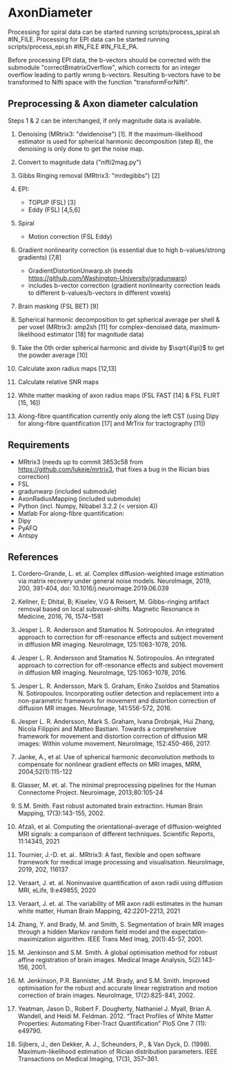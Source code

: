 # AxonDiameter

Processing for spiral data can be started running scripts/process_spiral.sh #IN_FILE.
Processing for EPI data can be started running scripts/process_epi.sh #IN_FILE #IN_FILE_PA.

Before processing EPI data, the b-vectors should be corrected with the submodule "correctBmatrixOverflow", which corrects for an integer overflow leading to partly wrong b-vectors. Resulting b-vectors have to be transformed to Nifti space with the function "transformForNifti".

## Preprocessing & Axon diameter calculation

Steps 1 & 2 can be interchanged, if only magnitude data is available.

1. Denoising (MRtrix3: "dwidenoise") [1]. If the maximum-likelihood estimator is used for spherical harmonic decomposition (step 8), the denoising is only done to get the noise map.

2. Convert to magnitude data ("nifti2mag.py")
     
3. Gibbs Ringing removal (MRtrix3: "mrdegibbs") [2]

4. EPI:
   - TOPUP (FSL) [3]
   - Eddy (FSL) [4,5,6]

5. Spiral
   - Motion correction (FSL Eddy)

6. Gradient nonlinearity correction (is essential due to high b-values/strong gradients) [7,8]
   - GradientDistortionUnwarp.sh (needs https://github.com/Washington-University/gradunwarp)
   - includes b-vector correction (gradient nonlinearity correction leads to different b-values/b-vectors in different voxels)

7. Brain masking (FSL BET) [9]

8. Spherical harmonic decomposition to get spherical average per shell & per voxel (MRtrix3: amp2sh [11] for complex-denoised data, maximum-likelihood estimator [18] for magnitude data) 
	
9. Take the 0th order spherical harmonic and divide by $\sqrt{4\pi}$ to get the powder average [10]

10. Calculate axon radius maps [12,13]
    
11. Calculate relative SNR maps
       
12. White matter masking of axon radius maps (FSL FAST [14] & FSL FLIRT [15, 16]) 

13. Along-fibre quantification currently only along the left CST (using Dipy for along-fibre quantification [17] and MrTrix for tractography [11])

## Requirements

- MRtrix3 (needs up to commit 3853c58 from https://github.com/lukeje/mrtrix3, that fixes a bug in the Rician bias correction)
- FSL
- gradunwarp (included submodule)
- AxonRadiusMapping (included submodule)
- Python (incl. Numpy, Nibabel 3.2.2 (< version 4))
- Matlab
For along-fibre quantification:
- Dipy
- PyAFQ
- Antspy

## References

1. Cordero-Grande, L. et. al. Complex diffusion-weighted image estimation via matrix recovery under general noise models. NeuroImage, 2019, 200, 391-404, doi: 10.1016/j.neuroimage.2019.06.039

2. Kellner, E; Dhital, B; Kiselev, V.G & Reisert, M. Gibbs-ringing artifact removal based on local subvoxel-shifts. Magnetic Resonance in Medicine, 2016, 76, 1574–1581

3. Jesper L. R. Andersson and Stamatios N. Sotiropoulos. An integrated approach to correction for off-resonance effects and subject movement in diffusion MR imaging. NeuroImage, 125:1063-1078, 2016. 

4. Jesper L. R. Andersson and Stamatios N. Sotiropoulos. An integrated approach to correction for off-resonance effects and subject movement in diffusion MR imaging. NeuroImage, 125:1063-1078, 2016.
   
5. Jesper L. R. Andersson, Mark S. Graham, Eniko Zsoldos and Stamatios N. Sotiropoulos. Incorporating outlier detection and replacement into a non-parametric framework for movement and distortion correction of diffusion MR images. NeuroImage, 141:556-572, 2016.
   
6. Jesper L. R. Andersson, Mark S. Graham, Ivana Drobnjak, Hui Zhang, Nicola Filippini and Matteo Bastiani. Towards a comprehensive framework for movement and distortion correction of diffusion MR images: Within volume movement. NeuroImage, 152:450-466, 2017. 

7. Janke, A., et al. Use of spherical harmonic deconvolution methods to compensate for nonlinear gradient effects on MRI images, MRM, 2004;52(1):115-122
   
8. Glasser, M. et. al. The minimal preprocessing pipelines for the Human Connectome Project. Neuroimage, 2013;80:105-24

9.  S.M. Smith. Fast robust automated brain extraction. Human Brain Mapping, 17(3):143-155, 2002.

10. Afzali, et al. Computing the orientational-average of diffusion-weighted MRI signals: a comparison of different techniques. Scientific Reports, 11:14345, 2021

11. Tournier, J.-D. et. al.. MRtrix3: A fast, flexible and open software framework for medical image processing and visualisation. NeuroImage, 2019, 202, 116137

12. Veraart, J. et. al. Noninvasive quantification of axon radii using diffusion MRI, eLife, 9:e49855, 2020

13. Veraart, J. et. al. The variability of MR axon radii estimates in the human white matter, Human Brain Mapping, 42:2201–2213, 2021
          
14. Zhang, Y. and Brady, M. and Smith, S. Segmentation of brain MR images through a hidden Markov random field model and the expectation-maximization algorithm. IEEE Trans Med Imag, 20(1):45-57, 2001.
    
15. M. Jenkinson and S.M. Smith. A global optimisation method for robust affine registration of brain images. Medical Image Analysis, 5(2):143-156, 2001. 

16. M. Jenkinson, P.R. Bannister, J.M. Brady, and S.M. Smith. Improved optimisation for the robust and accurate linear registration and motion correction of brain images. NeuroImage, 17(2):825-841, 2002. 

17. Yeatman, Jason D., Robert F. Dougherty, Nathaniel J. Myall, Brian A. Wandell, and Heidi M. Feldman. 2012. “Tract Profiles of White Matter Properties: Automating Fiber-Tract Quantification” PloS One 7 (11): e49790.

18. Sijbers, J., den Dekker, A. J., Scheunders, P., & Van Dyck, D. (1998). Maximum-likelihood estimation of Rician distribution parameters. IEEE Transactions on Medical Imaging, 17(3), 357–361.
